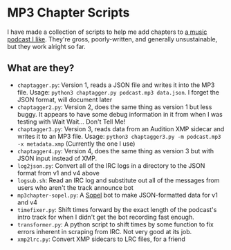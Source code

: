 # MP3 Chapter Scripts

I have made a collection of scripts to help me add chapters to [a music podcast
I like](https://fridaynighttech.com).  They're gross, poorly-written, and
generally unsustainable, but they work alright so far.

## What are they?

* `chaptagger.py`: Version 1, reads a JSON file and writes it into the MP3 file.
Usage: `python3 chaptagger.py podcast.mp3 data.json`. I forget the JSON format,
will document later
* `chaptagger2.py`: Version 2, does the same thing as version 1 but less buggy.
It appears to have some debug information in it from when I was testing with
Wait Wait... Don't Tell Me!
* `chaptagger3.py`: Version 3, reads data from an Audition XMP sidecar and
writes it to an MP3 file. Usage: `python3 chaptagger3.py -m podcast.mp3 -x
metadata.xmp` (Currently the one I use)
* `chaptagger4.py`: Version 4, does the same thing as version 3 but with JSON
input instead of XMP.
* `log2json.py`: Convert all of the IRC logs in a directory to the JSON format
from v1 and v4 above
* `logsub.sh`: Read an IRC log and substitute out all of the messages from users
who aren't the track announce bot
* `mp3chapter-sopel.py`: A [Sopel](https://sopel.chat) bot to make
JSON-formatted data for v1 and v4
* `timefixer.py`: Shift times forward by the exact length of the podcast's intro
track for when I didn't get the bot recording fast enough.
* `transformer.py`: A python script to shift times by some function to fix errors
inherent in scraping from IRC. Not very good at its job.
* `xmp2lrc.py`: Convert XMP sidecars to LRC files, for a friend
